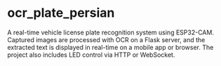 # ocr_plate_persian
A real-time vehicle license plate recognition system using ESP32-CAM. Captured images are processed with OCR on a Flask server, and the extracted text is displayed in real-time on a mobile app or browser. The project also includes LED control via HTTP or WebSocket.
